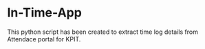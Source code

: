 # In-Time-App
This python script has been created to extract time log details from Attendace portal for KPIT.
